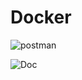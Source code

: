 # Docker

![postman](https://github.com/Nut0chka/Docker-Homework/assets/132482549/1fe6914b-7ff4-424e-8f55-8aa6c4a5c1b0)

![Doc](https://github.com/Nut0chka/Docker-Homework/assets/132482549/21d35fab-3b86-4d34-a1d5-4714fa3a032f)
